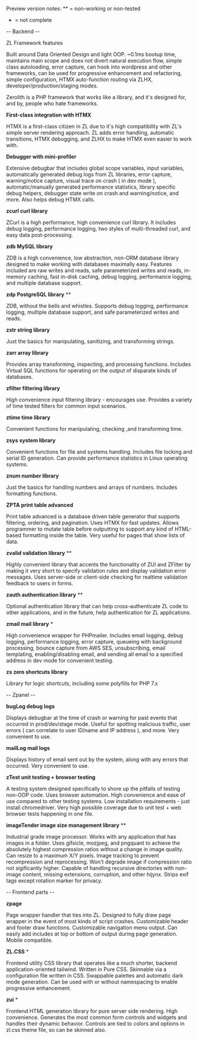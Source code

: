 Preview version notes:
** = non-working or non-tested
* = not complete

-- Backend --

ZL Framework features

Built around Data Oriented Design and light OOP. ~0.1ms bootup time, maintains main scope and does not divert natural execution flow, simple class autoloading, error capture, can hook into wordpress and other frameworks, can be used for progressive enhancement and refactoring, simple configuration, HTMX auto-function routing via ZLHX, developer/production/staging modes.

Zerolith is a PHP framework that works like a library, and it's designed for, and by, people who hate frameworks.

**First-class integration with HTMX**

HTMX is a first-class citizen in ZL due to it's high compatibility with ZL's simple server rendering approach.
ZL adds error handling, automatic transitions, HTMX debugging, and ZLHX to make HTMX even easier to work with.

**Debugger with mini-profiler**

Extensive debugbar that includes global scope variables, input variables, automatically generated debug logs from ZL libraries, error capture, warning/notice capture, visual trace on crash ( in dev mode ), automatic/manually generated performance statistics, library specific debug helpers, debugger state write on crash and warning/notice, and more. Also helps debug HTMX calls.

**zcurl curl library**

ZCurl is a high performance, high convenience curl library. It includes debug logging, performance logging, two styles of multi-threaded curl, and easy data post-processing.

**zdb MySQL library**

ZDB is a high convenience, low abstraction, non-ORM database library designed to make working with databases maximally easy. Features included are raw writes and reads, safe parameterized writes and reads, in-memory caching, fast in-disk caching, debug logging, performance logging, and multiple database support.

**zdp PostgreSQL library** **

ZDB, without the bells and whistles. Supports debug logging, performance logging, multiple database support, and safe parameterized writes and reads.

**zstr string library**

Just the basics for manipulating, sanitizing, and transforming strings.

**zarr array library**

Provides array transforming, inspecting, and processing functions. Includes Virtual SQL functions for operating on the output of disparate kinds of databases.

**zfilter filtering library**

High convenience input filtering library - encourages use. Provides a variety of time tested filters for common input scenarios.

**ztime time library**

Convenient functions for manipulating, checking ,and transforming time.

**zsys system library**

Convenient functions for file and systems handling. Includes file locking and serial ID generation. Can provide performance statistics in Linux operating systems.

**znum number library**

Just the basics for handling numbers and arrays of numbers. Includes formatting functions.

**ZPTA print table advanced**

Print table advanced is a database driven table generator that supports filtering, ordering, and pagination. Uses HTMX for fast updates. Allows programmer to mutate table before outputting to support any kind of HTML-based formatting inside the table. Very useful for pages that show lists of data.

**zvalid validation library** **

Highly convenient library that accents the functionality of ZUI and ZFilter by making it very short to specify validation rules and display validation error messages. Uses server-side or client-side checking for realtime validation feedback to users in forms.

**zauth authentication library** **

Optional authentication library that can help cross-authenticate ZL code to other applications, and in the future, help authentication for ZL applications.

**zmail mail library** *

High convenience wrapper for PHPmailer. Includes email logging, debug logging, performance logging, error capture, queueing with background processing, bounce capture from AWS SES, unsubscribing, email templating, enabling/disabling email, and sending all email to a specified address in dev mode for convenient testing.

**zs zero shortcuts library**

Library for logic shortcuts, including some polyfills for PHP 7.x

-- Zpanel --

**bugLog debug logs**

Displays debugbar at the time of crash or warning for past events that occurred in prod/dev/stage mode. Useful for spotting malicious traffic, user errors ( can correlate to user ID/name and IP address ), and more. Very convenient to use.

**mailLog mail logs**

Displays history of email sent out by the system, along with any errors that occurred. Very convenient to use.

**zTest unit testing + browser testing**

A testing system designed specifically to shore up the pitfalls of testing non-OOP code. Uses browser automation. High convenience and ease of use compared to other testing systems. Low installation requirements - just install chromedriver. Very high possible coverage due to unit test + web browser tests happening in one file.  

**imageTender image size management library** **

Industrial grade image processor. Works with any application that has images in a folder. Uses gifsicle, mozjpeg, and pngquant to achieve the absolutely highest compression ratios without a change in image quality. Can resize to a maximum X/Y pixels. Image tracking to prevent recompression and reprocessing. Won't degrade image if compression ratio not sigificantly higher. Capable of handling recursive directories with non-image content, missing extensions, corruption, and other hijynx. Strips exif tags except rotation marker for privacy.

-- Frontend parts --

**zpage**

Page wrapper handler that ties into ZL. Designed to fully draw page wrapper in the event of most kinds of script crashes. Customizable header and footer draw functions. Customizable navigation menu output. Can easily add includes at top or bottom of output during page generation. Mobile compatible.

**ZL.CSS** *

Frontend utility CSS library that operates like a much shorter, backend application-oriented tailwind. Written in Pure CSS. Skinnable via a configuration file written in CSS. Swappable palettes and automatic dark mode generation. Can be used with or without namespacing to enable progressive enhancement.

**zui** *

Frontend HTML generation library for pure server side rendering. High convenience. Generates the most common form controls and widgets and handles their dynamic behavior. Controls are tied to colors and options in zl.css theme file, so can be skinned also.
